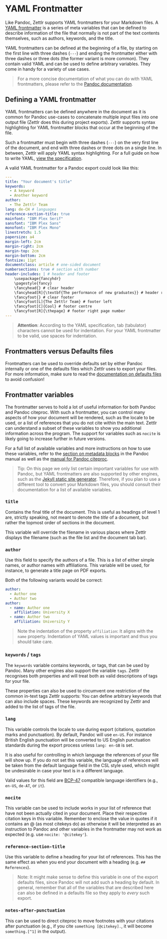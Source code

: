 # YAML Frontmatter

Like Pandoc, Zettlr supports YAML frontmatters for your Markdown files. A [YAML frontmatter](https://pandoc.org/MANUAL.html#extension-yaml_metadata_block) is a series of meta variables that can be defined to describe information of the file that normally is not part of the text contents themselves, such as authors, keywords, and the title.

YAML frontmatters can be defined at the beginning of a file, by starting on the first line with three dashes (`---`) and ending the frontmatter either with three dashes or three dots (the former variant is more common). They contain valid YAML and can be used to define arbitrary variables. They come in handy for a variety of use cases.

> For a more concise documentation of what you can do with YAML frontmatters, please refer to the [Pandoc documentation](https://pandoc.org/MANUAL.html#extension-yaml_metadata_block).

## Defining a YAML frontmatter

YAML frontmatters can be defined anywhere in the document as it is common for Pandoc use-cases to concatenate multiple input files into one output file (Zettlr does this during project exports). Zettlr supports syntax highlighting for YAML frontmatter blocks that occur at the beginning of the file.

Such a frontmatter must begin with three dashes (`---`) on the very first line of the document, and end with three dashes or three dots on a single line. In between, Zettlr will apply YAML syntax highlighting. For a full guide on how to write YAML, [view the specification](https://yaml.org/spec/1.2/spec.html).

A valid YAML frontmatter for a Pandoc export could look like this:

```yaml
---
title: "Your document's title"
keywords:
  - A keyword
  - Another keyword
author:
  - The Zettlr Team
lang: de-CH # languages 
reference-section-title: true
mainfont: "IBM Plex Serif"
sansfont: "IBM Plex Sans"
monofont: "IBM Plex Mono"
linestretch: 1.5
papersize: a4
margin-left: 2cm
margin-right: 2cm
margin-top: 2cm
margin-bottom: 2cm
fontsize: 11pt
documentclass: article # one-sided document
numbersections: true # section with number
header-includes: | # header and footer
    \usepackage{fancyhdr}
    \pagestyle{fancy}
    \fancyhead{} # clear header
    \fancyhead[R]{\textbf{The performance of new graduates}} # header right
    \fancyfoot{} # clear footer
    \fancyfoot[L]{The Zettlr Team} # footer left
    \fancyfoot[C]{Cool} # footer centre
    \fancyfoot[R]{\thepage} # footer right page number
---
```

> **Attention**: According to the YAML specification, tab (tabulator) characters cannot be used for indentation. For your YAML frontmatter to be valid, use spaces for indentation.

## Frontmatters versus Defaults files

Frontmatters can be used to override defaults set by either Pandoc internally or one of the defaults files which Zettlr uses to export your files. For more information, make sure to read the [documentation on defaults files](defaults-files.md) to avoid confusion!

## Frontmatter variables

The frontmatter serves to hold a lot of useful information for both Pandoc and Pandoc citeproc. With such a frontmatter, you can control many aspects of how your document will be rendered, such as the locale to be used, or a list of references that you do not cite within the main text. Zettlr can understand a subset of these variables to show you additional information across the program. The support for variables such as `nocite` is likely going to increase further in future versions.

For a full list of available variables and more instructions on how to use these variables, refer to the [section on metadata blocks](https://pandoc.org/MANUAL.html#metadata-blocks) in the Pandoc manual as well as the [manual for Pandoc citeproc](https://github.com/jgm/pandoc-citeproc/blob/master/man/pandoc-citeproc.1.md).

> Tip: On this page we only list certain important variables for use with Pandoc, but YAML frontmatters are also supported by other engines, such as the [Jekyll static site generator](https://jekyllrb.com/docs/front-matter/). Therefore, if you plan to use a different tool to convert your Markdown files, you should consult their documentation for a list of available variables.

### `title`

Contains the final title of the document. This is useful as headings of level 1 are, strictly speaking, not meant to denote the _title_ of a document, but rather the topmost order of sections in the document.

This variable will override the filename in various places where Zettlr displays the filename (such as the file list and the document tab bar).

### `author`

Use this field to specify the authors of a file. This is a list of either simple names, or author names with affiliations. This variable will be used, for instance, to generate a title page on PDF exports.

Both of the following variants would be correct:

```yaml
author:
  - Author one
  - Author two
author:
  - name: Author one
    affiliation: University X
  - name: Author two
    affiliation: University Y
```

> Note the indentation of the property `affiliation`: It aligns with the `name` property. Indentation of YAML values is important and thus you should take care.

### `keywords` / `tags`

The `keywords` variable contains keywords, or tags, that can be used by Pandoc. Many other engines also support the variable `tags`. Zettlr recognises both properties and will treat both as valid descriptions of tags for your file.

These properties can also be used to circumvent one restriction of the common in-text tags Zettlr supports: You can define arbitrary keywords that can also include spaces. These keywords are recognized by Zettlr and added to the list of tags of the file.

### `lang`

This variable controls the locale to use during export (citations, quotation marks and punctuation). By default, Pandoc will use `en-US`. For instance British English punctuation will be converted to US English punctuation standards during the export process unless `lang: en-GB` is set.

It is also useful for controlling in which language the references of your file will show up.  If you do not set this variable, the language of references will be taken from the default language field in the CSL style used, which might be undesirable in case your text is in a different language.

Valid values for this field are [BCP-47](https://tools.ietf.org/html/bcp47) compatible language identifiers (e.g., `en-US`, `de-AT`, or `it`).

### `nocite`

This variable can be used to include works in your list of reference that have not been actually cited in your document. Place their respective citation keys in this variable. Remember to enclose the value in quotes if it contains an @ (as most citekeys do) as otherwise it will be interpreted as an instruction to Pandoc and other variables in the frontmatter may not work as expected (e.g. use `nocite: '@citekey'`).

### `reference-section-title`

Use this variable to define a heading for your list of references. This has the same effect as when you end your document with a heading (e.g. `## References`).

> Note: It might make sense to define this variable in one of the export defaults files, since Pandoc will not add such a heading by default. In general, remember that all of the variables that are described here can also be defined in a defaults file so they apply to _every_ such export.

### `notes-after-punctuation`

This can be used to direct citeproc to move footnotes with your citations after punctuation (e.g., if you cite `something [@citekey].`, it will become `something.[^1]` in the output).

